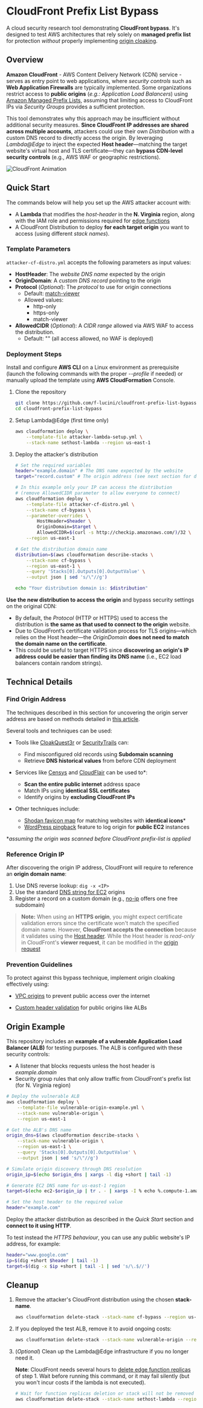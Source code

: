 # CloudFront Prefix List Bypass

A cloud security research tool demonstrating **CloudFront bypass**. It's designed to test AWS architectures that rely solely on **managed prefix list** for protection *without* properly implementing [origin cloaking](https://aws.amazon.com/developer/application-security-performance/articles/origin-cloaking).

## Overview

**Amazon CloudFront** - AWS Content Delivery Network (CDN) service - serves as entry point to web applications, where *security controls* such as **Web Application Firewalls** are typically implemented. Some organizations restrict access to **public origins** (*e.g.: Application Load Balancers*) using [Amazon Managed Prefix Lists](https://docs.aws.amazon.com/AmazonCloudFront/latest/DeveloperGuide/LocationsOfEdgeServers.html#managed-prefix-list), assuming that limiting access to CloudFront IPs via *Security Groups* provides a sufficient protection.

This tool demonstrates why this approach may be insufficient without additional security measures. **Since CloudFront IP addresses are shared across multiple accounts**, attackers could use their own *Distribution* with a custom DNS record to directly access the origin. By leveraging *Lambda@Edge* to inject the expected **Host header**—matching the target website's virtual host and TLS certificate—they can **bypass CDN-level security controls** (e.g., AWS WAF or geographic restrictions).

![CloudFront Animation](cf-bypass.gif)

## Quick Start

The commands below will help you set up the AWS attacker account with:
- A **Lambda** that modifies the *host-header* in the **N. Virginia** region, along with the IAM role and permissions required for [edge functions](https://docs.aws.amazon.com/AmazonCloudFront/latest/DeveloperGuide/lambda-at-the-edge.html)
- A CloudFront Distribution to deploy **for each target origin** you want to access (using different *stack names*).

### Template Parameters

`attacker-cf-distro.yml` accepts the following parameters as input values:
- **HostHeader**: The *website DNS name* expected by the origin
- **OriginDomain**: A *custom DNS record* pointing to the origin
- **Protocol** (*Optional*): The *protocol* to use for origin connections
  - Default: [match-viewer](https://docs.aws.amazon.com/it_it/AWSCloudFormation/latest/UserGuide/aws-properties-cloudfront-distribution-customoriginconfig.html#cfn-cloudfront-distribution-customoriginconfig-originprotocolpolicy)
  - Allowed values:
    - http-only
    - https-only
    - match-viewer
- **AllowedCIDR** (*Optional*): A *CIDR range* allowed via AWS WAF to access the distribution.
    - Default: "" (all access allowed, no WAF is deployed)

### Deployment Steps

Install and configure **AWS CLI** on a Linux environment as prerequisite (launch the following commands with the proper *--profile* if needed) or manually upload the template using **AWS CloudFormation** Console.

1. Clone the repository

    ```bash
    git clone https://github.com/f-lucini/cloudfront-prefix-list-bypass.git
    cd cloudfront-prefix-list-bypass
    ```

2. Setup Lambda@Edge (first time only)
    ```bash
    aws cloudformation deploy \
        --template-file attacker-lambda-setup.yml \
        --stack-name sethost-lambda --region us-east-1
    ```

3. Deploy the attacker's distribution

    ```bash
    # Set the required variables
    header="example.domain" # The DNS name expected by the website
    target="record.custom" # The origin address (see next section for details)

    # In this example only your IP can access the distribution
    # (remove AllowedCIDR parameter to allow everyone to connect)
    aws cloudformation deploy \
        --template-file attacker-cf-distro.yml \
        --stack-name cf-bypass \
        --parameter-overrides \
            HostHeader=$header \
            OriginDomain=$target \
            AllowedCIDR=$(curl -s http://checkip.amazonaws.com/)/32 \
        --region us-east-1

    # Get the distribution domain name
    distribution=$(aws cloudformation describe-stacks \
        --stack-name cf-bypass \
        --region us-east-1 \
        --query 'Stacks[0].Outputs[0].OutputValue' \
        --output json | sed 's/\"//g')

    echo "Your distribution domain is: $distribution"
    ```

**Use the new distribution to access the origin** and bypass security settings on the original CDN:
- By default, the *Protocol* (HTTP or HTTPS) used to access the distribution is **the same as that used to connect to the origin** website. 
- Due to CloudFront’s certificate validation process for TLS origins—which relies on the Host header—the *OriginDomain* **does not need to match the domain name on the certificate**.
- This could be useful to target HTTPS since **discovering an origin's IP address could be easier than finding its DNS name** (i.e., EC2 load balancers contain random strings).

## Technical Details

### Find Origin Address

The techniques described in this section for uncovering the origin server address are based on methods detailed in [this article](https://infosecwriteups.com/finding-the-origin-ip-behind-cdns-37cd18d5275).

Several tools and techniques can be used:
- Tools like [CloakQuest3r](https://github.com/spyboy-productions/CloakQuest3r) or [SecurityTrails](https://securitytrails.com/) can:
  - Find misconfigured old records using **Subdomain scanning**
  - Retrieve **DNS historical values** from before CDN deployment
- Services like [Censys](https://search.censys.io/) and [CloudFlair](https://github.com/christophetd/CloudFlair) can be used to*:
  - **Scan the entire public internet** address space
  - Match IPs using **identical SSL certificates**
  - Identify origins by **excluding CloudFront IPs**
  
- Other techniques include:
  - [Shodan favicon map](https://faviconmap.shodan.io) for matching websites with **identical icons***
  - [WordPress pingback](https://www.invicti.com/blog/web-security/xml-rpc-protocol-ip-disclosure-attacks/) feature to log origin for **public EC2** instances

**assuming the origin was scanned before CloudFront prefix-list is applied*

### Reference Origin IP

After discovering the origin IP address, CloudFront will require to reference an **origin domain name**:

1. Use DNS reverse lookup: `dig -x <IP>`
2. Use the standard [DNS string for EC2](https://www.reddit.com/r/aws/comments/6bple0/comment/dhokpps/) origins
3. Register a record on a custom domain (e.g., [no-ip](https://my.noip.com/dynamic-dns) offers one free subdomain)

>**Note:**
>When using an **HTTPS origin**, you might expect certificate validation errors since the certificate won't match the specified domain name. However, **CloudFront accepts the connection** because it validates using the [Host header](https://docs.aws.amazon.com/AmazonCloudFront/latest/DeveloperGuide/using-https-cloudfront-to-custom-origin.html#using-https-cloudfront-to-origin-certificate). While the Host header is *read-only* in CloudFront's **viewer request**, it can be modified in the [origin request](https://docs.aws.amazon.com/AmazonCloudFront/latest/DeveloperGuide/edge-function-restrictions-all.html#function-restrictions-read-only-headers)

### Prevention Guidelines
To protect against this bypass technique, implement origin cloaking effectively using:

- [VPC origins](https://docs.aws.amazon.com/AmazonCloudFront/latest/DeveloperGuide/private-content-vpc-origins.html) to prevent public access over the internet

- [Custom header validation](https://docs.aws.amazon.com/AmazonCloudFront/latest/DeveloperGuide/restrict-access-to-load-balancer.html) for public origins like ALBs

## Origin Example

This repository includes an **example of a vulnerable Application Load Balancer (ALB)** for testing purposes. The ALB is configured with these security controls:
- A listener that blocks requests unless the host header is *example.domain*
- Security group rules that only allow traffic from CloudFront's prefix list (for N. Virginia region)

```bash
# Deploy the vulnerable ALB
aws cloudformation deploy \
    --template-file vulnerable-origin-example.yml \
    --stack-name vulnerable-origin \
    --region us-east-1

# Get the ALB's DNS name
origin_dns=$(aws cloudformation describe-stacks \
    --stack-name vulnerable-origin \
    --region us-east-1 \
    --query 'Stacks[0].Outputs[0].OutputValue' \
    --output json | sed 's/\"//g')

# Simulate origin discovery through DNS resolution
origin_ip=$(echo $origin_dns | xargs -l dig +short | tail -1)

# Generate EC2 DNS name for us-east-1 region
target=$(echo ec2-$origin_ip | tr . - | xargs -I % echo %.compute-1.amazonaws.com)

# Set the host header to the required value
header="example.com"
```

Deploy the attacker distribution as described in the *Quick Start* section and **connect to it using HTTP**.

To test instead the *HTTPS behaviour*, you can use any public website's IP address, for example:
```bash
header="www.google.com"
ip=$(dig +short $header | tail -1)
target=$(dig -x $ip +short | tail -1 | sed 's/\.$//')
```

## Cleanup

1. Remove the attacker's CloudFront distribution using the chosen **stack-name**.

    ```bash
    aws cloudformation delete-stack --stack-name cf-bypass --region us-east-1
    ```

2. If you deployed the test ALB, remove it to avoid ongoing costs:

    ```bash
    aws cloudformation delete-stack --stack-name vulnerable-origin --region us-east-1
    ```

3. (*Optional*) Clean up the Lambda@Edge infrastructure if you no longer need it.

    **Note**: CloudFront needs several hours to [delete edge function replicas](https://docs.aws.amazon.com/AmazonCloudFront/latest/DeveloperGuide/lambda-edge-delete-replicas.html) of step 1. Wait before running this command, or it may fail silently (but you won't incur costs if the lambda is not executed).

    ```bash
    # Wait for function replicas deletion or stack will not be removed
    aws cloudformation delete-stack --stack-name sethost-lambda --region us-east-1
    ```
